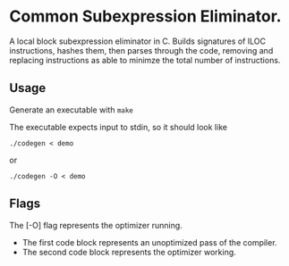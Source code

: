 # Common Subexpression Eliminator.
A local block subexpression eliminator in C. 
Builds signatures of ILOC instructions, hashes them, then parses through the code, removing
and replacing instructions as able to minimze the total number of instructions.
## Usage
Generate an executable with 
```make```

The executable expects input to stdin, so it should look like

```./codegen < demo```

or


```./codegen -O < demo```

## Flags
The [-O] flag represents the optimizer running. 
* The first code block represents an unoptimized pass of the compiler.
* The second code block represents the optimizer working.
